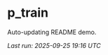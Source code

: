 # p_train

Auto-updating README demo.

<!--START_SECTION:status-->
_Last run: 2025-09-25 19:16 UTC_
<!--END_SECTION:status-->































































































































































































































































































































































































































































































































































































































































































































































































































































